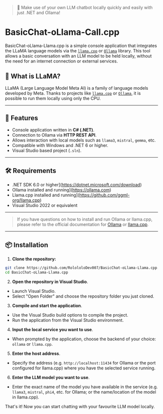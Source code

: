 > 🧠 Make use of your own LLM chatbot locally quickly and easily with just .NET and Ollama!

# BasicChat-oLlama-Call.cpp

BasicChat-oLlama-Llama.cpp is a simple console application that integrates the LLaMA language models via the [`llama.cpp`](https://github.com/ggerganov/llama.cpp) or [`Ollama`](https://ollama.com) library. This tool allows a basic conversation with an LLM model to be held locally, without the need for an internet connection or external services.

## 🧠 What is LLaMA?

LLaMA (Large Language Model Meta AI) is a family of language models developed by Meta. Thanks to projects like [`llama.cpp`](https://github.com/ggerganov/llama.cpp) or [`Ollama`](https://ollama.com), it is possible to run them locally using only the CPU.

---

## 🚀 Features

- Console application written in **C# (.NET)**.
- Connection to Ollama via **HTTP REST API**.
- Allows interaction with local models such as `llama3`, `mistral`, `gemma`, etc.
- Compatible with Windows and .NET 6 or higher.
- Visual Studio based project (`.sln`).

---

## 🛠 Requirements

- .NET SDK 6.0 or higher](https://dotnet.microsoft.com/download)
- Ollama installed and running](https://ollama.com)
- Llama.cpp installed and running](https://github.com/ggml-org/llama.cpp)
- Visual Studio 2022 or equivalent

---

> If you have questions on how to install and run Ollama or llama.cpp, please refer to the official documentation for [Ollama](https://github.com/ollama/ollama) or [llama.cpp](https://github.com/ggerganov/llama.cpp).

---

## 📦 Installation

1. **Clone the repository:**

````bash
git clone https://github.com/RolololoDev007/BasicChat-oLlama-Llama.cpp.git
cd BasicChat-oLlama-Llama.cpp
````

2. **Open the repository in Visual Studio**.

- Launch Visual Studio.
- Select "Open Folder" and choose the repository folder you just cloned.

3. **Compile and start the application**.

- Use the Visual Studio build options to compile the project.
- Run the application from the Visual Studio environment.

4. **Input the local service you want to use**.

- When prompted by the application, choose the backend of your choice: `ollama` or `llama.cpp`.

5. **Enter the host address**.

- Specify the address (e.g. `http://localhost:11434` for Ollama or the port configured for llama.cpp) where you have the selected service running.

6. **Enter the LLM model you want to use**.

- Enter the exact name of the model you have available in the service (e.g. `llama3`, `mistral`, `phi4`, etc. for Ollama; or the name/location of the model in llama.cpp).

That's it! Now you can start chatting with your favourite LLM model locally.
